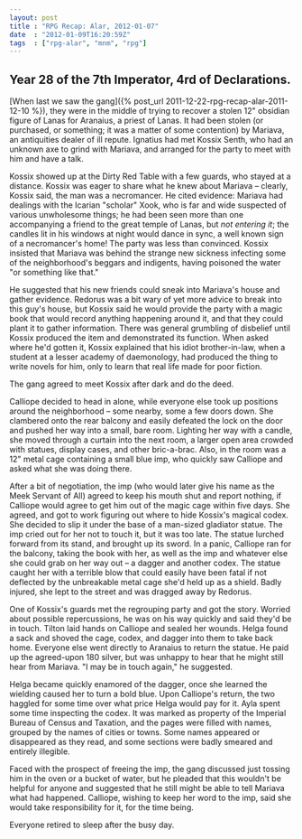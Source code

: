 ```yaml
---
layout: post
title : "RPG Recap: Alar, 2012-01-07"
date  : "2012-01-09T16:20:59Z"
tags  : ["rpg-alar", "mnm", "rpg"]
---
```

## Year 28 of the 7th Imperator, 4rd of Declarations.

[When last we saw the gang]({% post_url 2011-12-22-rpg-recap-alar-2011-12-10 %}), they
were in the middle of trying to recover a stolen 12" obsidian figure of Lanas
for Aranaius, a priest of Lanas.  It had been stolen (or purchased, or
something; it was a matter of some contention) by Mariava, an antiquities
dealer of ill repute.  Ignatius had met Kossix Senth, who had an unknown axe to
grind with Mariava, and arranged for the party to meet with him and have a
talk.

Kossix showed up at the Dirty Red Table with a few guards, who stayed at a
distance.  Kossix was eager to share what he knew about Mariava – clearly,
Kossix said, the man was a necromancer.  He cited evidence:  Mariava had
dealings with the Icarian "scholar" Xook, who is far and wide suspected of
various unwholesome things;  he had been seen more than one accompanying a
friend to the great temple of Lanas, but *not entering it*; the candles lit in
his windows at night would dance in sync, a well known sign of a necromancer's
home!  The party was less than convinced.  Kossix insisted that Mariava was
behind the strange new sickness infecting some of the neighborhood's beggars
and indigents, having poisoned the water "or something like that."

He suggested that his new friends could sneak into Mariava's house and gather
evidence.  Redorus was a bit wary of yet more advice to break into this guy's
house, but Kossix said he would provide the party with a magic book that would
record anything happening around it, and that they could plant it to gather
information.  There was general grumbling of disbelief until Kossix produced
the item and demonstrated its function.  When asked where he'd gotten it,
Kossix explained that his idiot brother-in-law, when a student at a lesser
academy of daemonology, had produced the thing to write novels for him, only to
learn that real life made for poor fiction.

The gang agreed to meet Kossix after dark and do the deed.

Calliope decided to head in alone, while everyone else took up positions around
the neighborhood – some nearby, some a few doors down.  She clambered onto the
rear balcony and easily defeated the lock on the door and pushed her way into a
small, bare room.  Lighting her way with a candle, she moved through a curtain
into the next room, a larger open area crowded with statues, display cases, and
other bric-a-brac.  Also, in the room was a 12" metal cage containing a small
blue imp, who quickly saw Calliope and asked what she was doing there.

After a bit of negotiation, the imp (who would later give his name as the Meek
Servant of All) agreed to keep his mouth shut and report nothing, if Calliope
would agree to get him out of the magic cage within five days.  She agreed, and
got to work figuring out where to hide Kossix's magical codex.  She decided to
slip it under the base of a man-sized gladiator statue.  The imp cried out for
her not to touch it, but it was too late.  The statue lurched forward from its
stand, and brought up its sword.  In a panic, Calliope ran for the balcony,
taking the book with her, as well as the imp and whatever else she could grab
on her way out – a dagger and another codex.  The statue caught her with a
terrible blow that could easily have been fatal if not deflected by the
unbreakable metal cage she'd held up as a shield.  Badly injured, she lept to
the street and was dragged away by Redorus.

One of Kossix's guards met the regrouping party and got the story.  Worried
about possible repercussions, he was on his way quickly and said they'd be in
touch.  Tilton laid hands on Calliope and sealed her wounds.  Helga found a
sack and shoved the cage, codex, and dagger into them to take back home.
Everyone else went directly to Aranaius to return the statue.  He paid up the
agreed-upon 180 silver, but was unhappy to hear that he might still hear from
Mariava.  "I may be in touch again," he suggested.

Helga became quickly enamored of the dagger, once she learned the wielding
caused her to turn a bold blue.  Upon Calliope's return, the two haggled for
some time over what price Helga would pay for it.  Ayla spent some time
inspecting the codex.  It was marked as property of the Imperial Bureau of
Census and Taxation, and the pages were filled with names, grouped by the names
of cities or towns.  Some names appeared or disappeared as they read, and some
sections were badly smeared and entirely illegible.

Faced with the prospect of freeing the imp, the gang discussed just tossing him
in the oven or a bucket of water, but he pleaded that this wouldn't be helpful
for anyone and suggested that he still might be able to tell Mariava what had
happened.  Calliope, wishing to keep her word to the imp, said she would take
responsibility for it, for the time being.

Everyone retired to sleep after the busy day.

